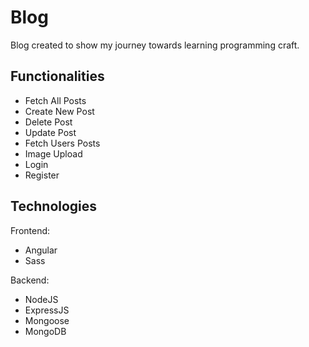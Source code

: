 # Blog

Blog created to show my journey towards learning programming craft.

## Functionalities
- Fetch All Posts
- Create New Post
- Delete Post
- Update Post
- Fetch Users Posts
- Image Upload
- Login
- Register
## Technologies
Frontend:
- Angular
- Sass

Backend:

- NodeJS
- ExpressJS
- Mongoose
- MongoDB

